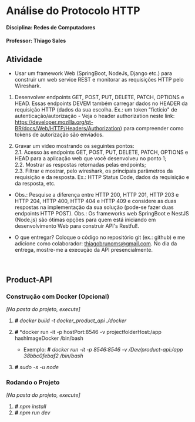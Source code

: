 # Análise do Protocolo HTTP

#### Disciplina: Redes de Computadores
#### Professor: Thiago Sales

## Atividade

-  Usar um framework Web (SpringBoot, NodeJs, Django etc.) para construir um web service REST e monitorar as requisições HTTP pelo Wireshark. 

1. Desenvolver endpoints GET, POST, PUT, DELETE, PATCH, OPTIONS e HEAD. Essas endpoints DEVEM também carregar dados no HEADER da requisição HTTP (dados da sua escolha. Ex.: um token "fictício" de autenticação/autorização - Veja o header authorization neste link: https://developer.mozilla.org/pt-BR/docs/Web/HTTP/Headers/Authorization) para compreender como tokens de autorização são enviados.

2. Gravar um video mostrando os seguintes pontos: <br>
2.1. Acesso às endpoints GET,  POST, PUT, DELETE, PATCH,  OPTIONS e HEAD para a aplicação web que você desenvolveu no ponto 1; <br>
2.2. Mostrar as respostas retornadas pelas endpoints; <br>
2.3. Filtrar e mostrar, pelo wireshark, os principais parâmetros da requisição e da resposta. Ex.: HTTP Status Code, dados da requisição e da resposta,  etc.

- Obs.: Pesquise a diferença entre HTTP 200, HTTP 201, HTTP 203 e HTTP 204, HTTP 400, HTTP 404 e HTTP 409 e considere as duas respostas na implementação da sua solução (pode-se fazer duas endpoints HTTP POST).
Obs.: Os frameworks web SpringBoot e NestJS (Node.js) são ótimas opções para quem está iniciando em desenvolvimento Web para construir API's Restful!.

- O que entregar? Coloque o código no repositório git (ex.: github) e me adicione como colaborador: thiagobrunoms@gmail.com. No dia da entrega, mostre-me a execução da API presencialmente.

<br>

## Product-API

### Construção com Docker (Opcional)

*[Na pasta do projeto, execute]*

1. **#** *docker build -t docker_product_api ./docker*
2. **#** *docker run -it -p hostPort:8546 -v projectfolderHost:/app hashImageDocker /bin/bash
   - Exemplo: **#** *docker run -it -p 8546:8546 -v /Dev/product-api:/app 38bbc0febaf2 /bin/bash*

3. **#** *sudo -s -u node*

### Rodando o Projeto
*[Na pasta do projeto, execute]*
1. **#** *npm install*
2. **#** *npm run dev*


